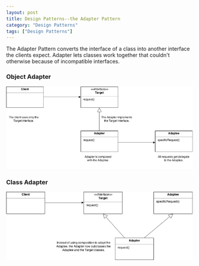 ```yaml
---
layout: post
title: Design Patterns--the Adapter Pattern
category: "Design Patterns"
tags: ["Design Patterns"]
---
```


The Adapter Pattern converts the interface of a class into another interface the clients expect. Adapter lets classes work together that couldn't otherwise because of incompatible interfaces.

### Object Adapter

![objectadapter](/DL/DesignPattern/objectAdapter.png)

### Class Adapter

![ClassAdapter](/DL/DesignPattern/ClassAdapter.png)



